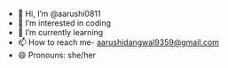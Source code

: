 - 👋 Hi, I’m @aarushi0811
- 👀 I’m interested in coding
- 🌱 I’m currently learning
- 📫 How to reach me- aarushidangwal9359@gmail.com
- 😄 Pronouns: she/her

<!---
aarushi0811/aarushi0811 is a ✨ special ✨ repository because its `README.md` (this file) appears on your GitHub profile.
You can click the Preview link to take a look at your changes.
--->
